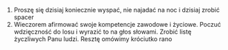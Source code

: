 
1. Proszę się dzisiaj koniecznie wyspać, nie najadać na noc i dzisiaj zrobić spacer 
2. Wieczorem afirmować swoje kompetencje zawodowe i życiowe. Poczuć wdzięczność do losu i wyrazić to na głos słowami. Zrobić listę życzliwych Panu ludzi. Resztę omówimy króciutko rano